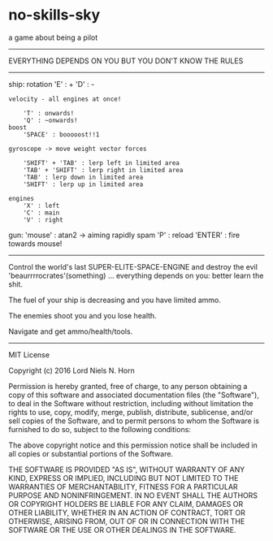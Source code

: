 # no-skills-sky
a game about being a pilot

---

EVERYTHING DEPENDS ON YOU BUT YOU DON'T KNOW THE RULES

---

ship:
	rotation
		'E' : +
		'D' : -

	velocity - all engines at once!

		'T' : onwards!
		'Q' : ~onwards!
	boost
		'SPACE' : booooost!!1

	gyroscope -> move weight vector forces

		'SHIFT' + 'TAB' : lerp left in limited area
		'TAB' + 'SHIFT' : lerp right in limited area
		'TAB' : lerp down in limited area
		'SHIFT' : lerp up in limited area

	engines
		'X' : left
		'C' : main
		'V' : right

gun:
	'mouse' : atan2 -> aiming
	rapidly spam 'P' : reload
	'ENTER' : fire towards mouse!

---

Control the world's last SUPER-ELITE-SPACE-ENGINE and destroy the evil 'beaurrrrocrates'(something) ... everything depends on you: better learn the shit.

The fuel of your ship is decreasing and you have limited ammo.

The enemies shoot you and you lose health.

Navigate and get ammo/health/tools.

---

MIT License

Copyright (c) 2016 Lord Niels N. Horn

Permission is hereby granted, free of charge, to any person obtaining a copy
of this software and associated documentation files (the "Software"), to deal
in the Software without restriction, including without limitation the rights
to use, copy, modify, merge, publish, distribute, sublicense, and/or sell
copies of the Software, and to permit persons to whom the Software is
furnished to do so, subject to the following conditions:

The above copyright notice and this permission notice shall be included in all
copies or substantial portions of the Software.

THE SOFTWARE IS PROVIDED "AS IS", WITHOUT WARRANTY OF ANY KIND, EXPRESS OR
IMPLIED, INCLUDING BUT NOT LIMITED TO THE WARRANTIES OF MERCHANTABILITY,
FITNESS FOR A PARTICULAR PURPOSE AND NONINFRINGEMENT. IN NO EVENT SHALL THE
AUTHORS OR COPYRIGHT HOLDERS BE LIABLE FOR ANY CLAIM, DAMAGES OR OTHER
LIABILITY, WHETHER IN AN ACTION OF CONTRACT, TORT OR OTHERWISE, ARISING FROM,
OUT OF OR IN CONNECTION WITH THE SOFTWARE OR THE USE OR OTHER DEALINGS IN THE
SOFTWARE.
